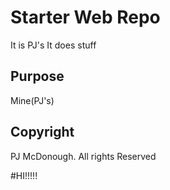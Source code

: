 # Starter Web Repo

It is PJ's
It does stuff

## Purpose

Mine(PJ's)

## Copyright
PJ McDonough. All rights Reserved


#HI!!!!!